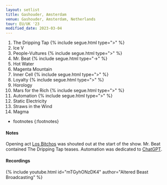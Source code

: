 ```yaml
---
layout: setlist
title: Gashouder, Amsterdam
venue: Gashouder, Amsterdam, Netherlands
tour: EU/UK '23
modified_date: 2023-03-04
---
```


1. The Dripping Tap
   {% include segue.html type=">" %}
2. Ice V
3. People-Vultures
   {% include segue.html type=">" %}
4. Mr. Beat
   {% include segue.html type="->" %}
5. Hot Water
6. Magenta Mountain
7. Inner Cell
   {% include segue.html type=">" %}
8. Loyalty
   {% include segue.html type=">" %}
9. Horology
10. Mars for the Rich
   {% include segue.html type=">" %}
11. Automation
   {% include segue.html type=">" %}
12. Static Electricity
13. Straws in the Wind
14. Magma



<!--snippet-->

* footnotes
{:footnotes}


#### Notes
Opening act [Los Bitchos](https://en.wikipedia.org/wiki/Los_Bitchos) was shouted out at the start of the show. Mr. Beat contained The Dripping Tap teases. Automation was dedicated to [ChatGPT](https://en.wikipedia.org/wiki/ChatGPT).

#### Recordings

{% include youtube.html id="mTGyhONzDK4" author="Altered Beast Broadcasting" %}


